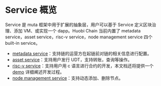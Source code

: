 # Service 概览

Service 是 muta 框架中用于扩展的抽象层，用户可以基于 Service 定义区块治理、添加 VM、或实现一个 dapp。Huobi Chain 当前内置了 metadata service，asset service，risc-v service，node management service 四个 built-in service。

* [metadata service](./metadata_service.md)：支持链的运营方在起链前对链的相关信息进行配置。
* [asset service](./asset_service.md)：支持用户发行 UDT，支持转账，查询等操作。
* [risc-v service](./riscv_service.md)：支持用户用 c 语言进行合约的开发，本文档还将提供一个[demo](./contract_demo) 详细阐述开发过程。
* [node management service](./node_service.md)：支持动态添加、删除节点。

